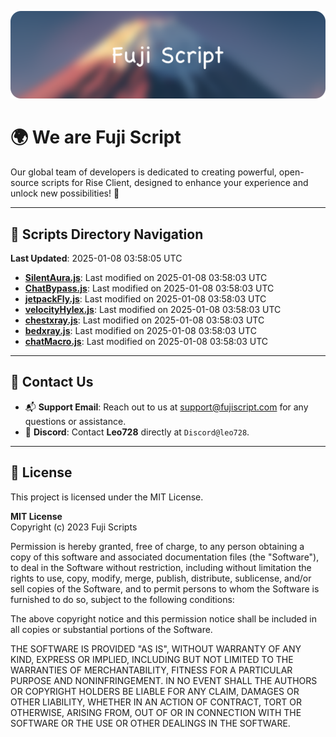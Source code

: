 ![Banner](.github/b.webp)

# 🌍 **We are Fuji Script**

Our global team of developers is dedicated to creating powerful, open-source scripts for Rise Client, designed to enhance your experience and unlock new possibilities! 🌟

---
<!-- SCRIPTS_NAVIGATION_START -->
## 📂 **Scripts Directory Navigation**

**Last Updated**: 2025-01-08 03:58:05 UTC

- **[SilentAura.js](scripts/SilentAura.js)**: Last modified on 2025-01-08 03:58:03 UTC
- **[ChatBypass.js](scripts/ChatBypass.js)**: Last modified on 2025-01-08 03:58:03 UTC
- **[jetpackFly.js](scripts/jetpackFly.js)**: Last modified on 2025-01-08 03:58:03 UTC
- **[velocityHylex.js](scripts/velocityHylex.js)**: Last modified on 2025-01-08 03:58:03 UTC
- **[chestxray.js](scripts/chestxray.js)**: Last modified on 2025-01-08 03:58:03 UTC
- **[bedxray.js](scripts/bedxray.js)**: Last modified on 2025-01-08 03:58:03 UTC
- **[chatMacro.js](scripts/chatMacro.js)**: Last modified on 2025-01-08 03:58:03 UTC

<!-- SCRIPTS_NAVIGATION_END -->

---

## 💬 **Contact Us**  
- 📬 **Support Email**: Reach out to us at [support@fujiscript.com](mailto:support@fujiscript.com) for any questions or assistance.  
- 💬 **Discord**: Contact **Leo728** directly at `Discord@leo728`.

---

## 📜 **License**

This project is licensed under the MIT License.  

**MIT License**  
Copyright (c) 2023 Fuji Scripts  

Permission is hereby granted, free of charge, to any person obtaining a copy of this software and associated documentation files (the "Software"), to deal in the Software without restriction, including without limitation the rights to use, copy, modify, merge, publish, distribute, sublicense, and/or sell copies of the Software, and to permit persons to whom the Software is furnished to do so, subject to the following conditions:  

The above copyright notice and this permission notice shall be included in all copies or substantial portions of the Software.  

THE SOFTWARE IS PROVIDED "AS IS", WITHOUT WARRANTY OF ANY KIND, EXPRESS OR IMPLIED, INCLUDING BUT NOT LIMITED TO THE WARRANTIES OF MERCHANTABILITY, FITNESS FOR A PARTICULAR PURPOSE AND NONINFRINGEMENT. IN NO EVENT SHALL THE AUTHORS OR COPYRIGHT HOLDERS BE LIABLE FOR ANY CLAIM, DAMAGES OR OTHER LIABILITY, WHETHER IN AN ACTION OF CONTRACT, TORT OR OTHERWISE, ARISING FROM, OUT OF OR IN CONNECTION WITH THE SOFTWARE OR THE USE OR OTHER DEALINGS IN THE SOFTWARE.  
